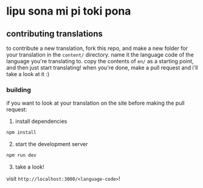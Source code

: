 # lipu sona mi pi toki pona

## contributing translations
to contribute a new translation, fork this repo, and make a new folder for your translation in the `content/` directory. name it the language code of the language you're translating to. copy the contents of `en/` as a starting point, and then just start translating! when you're done, make a pull request and i'll take a look at it :)

### building
if you want to look at your translation on the site before making the pull request:

1. install dependencies

```bash
npm install
```

2. start the development server

```bash
npm run dev
```

3. take a look!

visit `http://localhost:3000/<language-code>`!